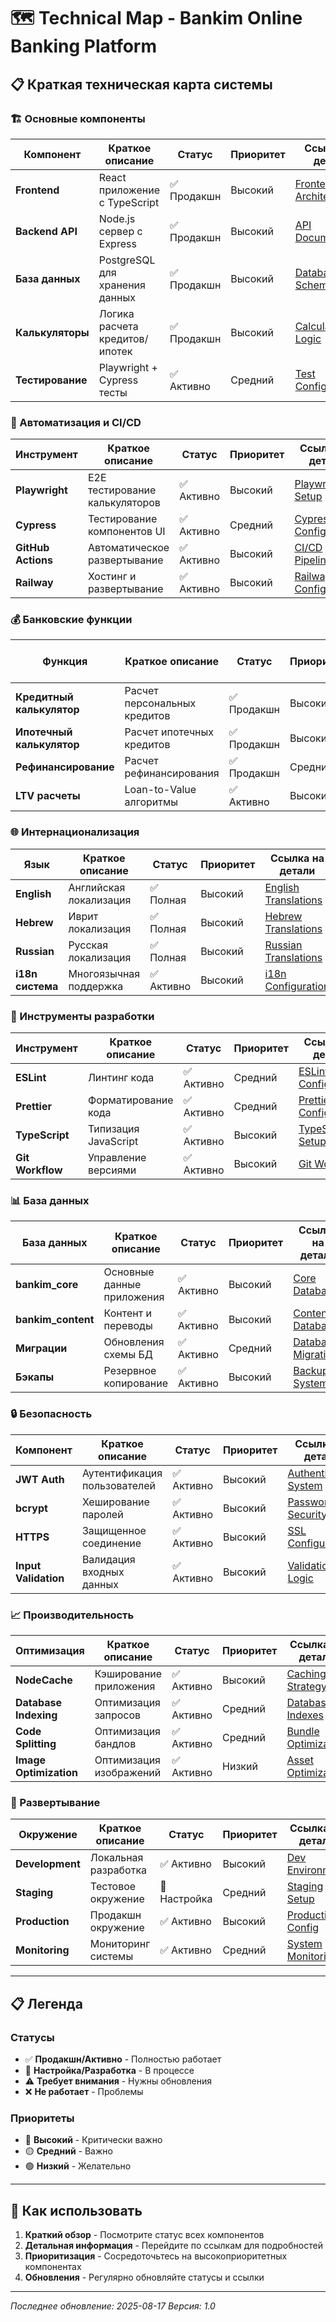 # 🗺️ Technical Map - Bankim Online Banking Platform

## 📋 Краткая техническая карта системы

### 🏗️ Основные компоненты

| **Компонент** | **Краткое описание** | **Статус** | **Приоритет** | **Ссылка на детали** |
|---------------|---------------------|------------|---------------|---------------------|
| **Frontend** | React приложение с TypeScript | ✅ Продакшн | Высокий | [Frontend Architecture](./frontend-arch) |
| **Backend API** | Node.js сервер с Express | ✅ Продакшн | Высокий | [API Documentation](./api-docs) |
| **База данных** | PostgreSQL для хранения данных | ✅ Продакшн | Высокий | [Database Schema](./db-schema) |
| **Калькуляторы** | Логика расчета кредитов/ипотек | ✅ Продакшн | Высокий | [Calculator Logic](./calc-logic) |
| **Тестирование** | Playwright + Cypress тесты | ✅ Активно | Средний | [Test Configuration](./test-config) |

### 🤖 Автоматизация и CI/CD

| **Инструмент** | **Краткое описание** | **Статус** | **Приоритет** | **Ссылка на детали** |
|----------------|---------------------|------------|---------------|---------------------|
| **Playwright** | E2E тестирование калькуляторов | ✅ Активно | Высокий | [Playwright Setup](./playwright-setup) |
| **Cypress** | Тестирование компонентов UI | ✅ Активно | Средний | [Cypress Configuration](./cypress-config) |
| **GitHub Actions** | Автоматическое развертывание | ✅ Активно | Высокий | [CI/CD Pipeline](./cicd-pipeline) |
| **Railway** | Хостинг и развертывание | ✅ Активно | Высокий | [Railway Configuration](./railway-config) |

### 💰 Банковские функции

| **Функция** | **Краткое описание** | **Статус** | **Приоритет** | **Ссылка на детали** |
|-------------|---------------------|------------|---------------|---------------------|
| **Кредитный калькулятор** | Расчет персональных кредитов | ✅ Продакшн | Высокий | [Credit Calculator](./credit-calc) |
| **Ипотечный калькулятор** | Расчет ипотечных кредитов | ✅ Продакшн | Высокий | [Mortgage Calculator](./mortgage-calc) |
| **Рефинансирование** | Расчет рефинансирования | ✅ Продакшн | Средний | [Refinance Calculator](./refinance-calc) |
| **LTV расчеты** | Loan-to-Value алгоритмы | ✅ Активно | Высокий | [LTV Logic](./ltv-logic) |

### 🌐 Интернационализация

| **Язык** | **Краткое описание** | **Статус** | **Приоритет** | **Ссылка на детали** |
|----------|---------------------|------------|---------------|---------------------|
| **English** | Английская локализация | ✅ Полная | Высокий | [English Translations](./en-translations) |
| **Hebrew** | Иврит локализация | ✅ Полная | Высокий | [Hebrew Translations](./he-translations) |
| **Russian** | Русская локализация | ✅ Полная | Высокий | [Russian Translations](./ru-translations) |
| **i18n система** | Многоязычная поддержка | ✅ Активно | Высокий | [i18n Configuration](./i18n-config) |

### 🔧 Инструменты разработки

| **Инструмент** | **Краткое описание** | **Статус** | **Приоритет** | **Ссылка на детали** |
|----------------|---------------------|------------|---------------|---------------------|
| **ESLint** | Линтинг кода | ✅ Активно | Средний | [ESLint Configuration](./eslint-config) |
| **Prettier** | Форматирование кода | ✅ Активно | Средний | [Prettier Configuration](./prettier-config) |
| **TypeScript** | Типизация JavaScript | ✅ Активно | Высокий | [TypeScript Setup](./typescript-setup) |
| **Git Workflow** | Управление версиями | ✅ Активно | Высокий | [Git Workflow](./git-workflow) |

### 📊 База данных

| **База данных** | **Краткое описание** | **Статус** | **Приоритет** | **Ссылка на детали** |
|-----------------|---------------------|------------|---------------|---------------------|
| **bankim_core** | Основные данные приложения | ✅ Активно | Высокий | [Core Database](./core-db) |
| **bankim_content** | Контент и переводы | ✅ Активно | Высокий | [Content Database](./content-db) |
| **Миграции** | Обновления схемы БД | ✅ Активно | Средний | [Database Migrations](./db-migrations) |
| **Бэкапы** | Резервное копирование | ✅ Активно | Высокий | [Backup System](./backup-system) |

### 🔒 Безопасность

| **Компонент** | **Краткое описание** | **Статус** | **Приоритет** | **Ссылка на детали** |
|---------------|---------------------|------------|---------------|---------------------|
| **JWT Auth** | Аутентификация пользователей | ✅ Активно | Высокий | [Authentication System](./auth-system) |
| **bcrypt** | Хеширование паролей | ✅ Активно | Высокий | [Password Security](./password-security) |
| **HTTPS** | Защищенное соединение | ✅ Активно | Высокий | [SSL Configuration](./ssl-config) |
| **Input Validation** | Валидация входных данных | ✅ Активно | Высокий | [Validation Logic](./validation) |

### 📈 Производительность

| **Оптимизация** | **Краткое описание** | **Статус** | **Приоритет** | **Ссылка на детали** |
|-----------------|---------------------|------------|---------------|---------------------|
| **NodeCache** | Кэширование приложения | ✅ Активно | Высокий | [Caching Strategy](./caching) |
| **Database Indexing** | Оптимизация запросов | ✅ Активно | Средний | [Database Indexes](./db-indexes) |
| **Code Splitting** | Оптимизация бандлов | ✅ Активно | Средний | [Bundle Optimization](./bundle-opt) |
| **Image Optimization** | Оптимизация изображений | ✅ Активно | Низкий | [Asset Optimization](./asset-opt) |

### 🚀 Развертывание

| **Окружение** | **Краткое описание** | **Статус** | **Приоритет** | **Ссылка на детали** |
|---------------|---------------------|------------|---------------|---------------------|
| **Development** | Локальная разработка | ✅ Активно | Высокий | [Dev Environment](./dev-env) |
| **Staging** | Тестовое окружение | 🔄 Настройка | Средний | [Staging Setup](./staging-setup) |
| **Production** | Продакшн окружение | ✅ Активно | Высокий | [Production Config](./prod-config) |
| **Monitoring** | Мониторинг системы | ✅ Активно | Средний | [System Monitoring](./monitoring) |

---

## 📋 Легенда

### Статусы
- ✅ **Продакшн/Активно** - Полностью работает
- 🔄 **Настройка/Разработка** - В процессе
- ⚠️ **Требует внимания** - Нужны обновления
- ❌ **Не работает** - Проблемы

### Приоритеты
- 🔴 **Высокий** - Критически важно
- 🟡 **Средний** - Важно
- 🟢 **Низкий** - Желательно

---

## 🔗 Как использовать

1. **Краткий обзор** - Посмотрите статус всех компонентов
2. **Детальная информация** - Перейдите по ссылкам для подробностей
3. **Приоритизация** - Сосредоточьтесь на высокоприоритетных компонентах
4. **Обновления** - Регулярно обновляйте статусы и ссылки

---

*Последнее обновление: 2025-08-17*
*Версия: 1.0*
